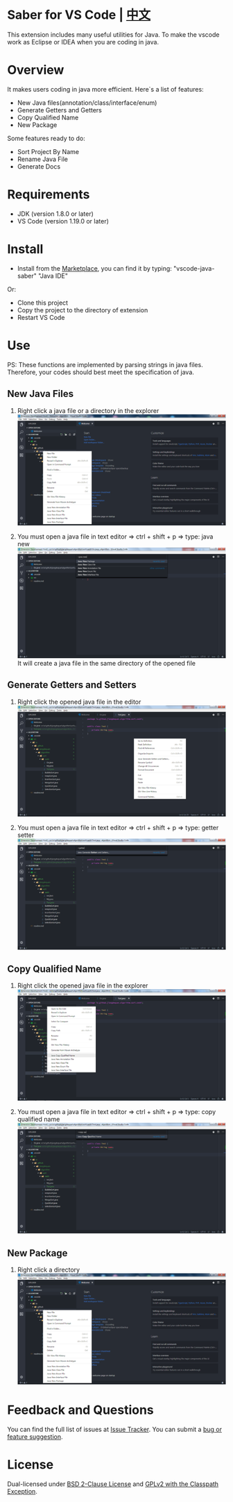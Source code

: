 # Saber for VS Code | [中文](README_CN.md)
This extension includes many useful utilities for Java. To make the vscode work as Eclipse or IDEA when you are coding in java.

# Overview
It makes users coding in java more efficient. Here`s a list of features:
* New Java files(annotation/class/interface/enum)
* Generate Getters and Getters
* Copy Qualified Name
* New Package

Some features ready to do:
* Sort Project By Name
* Rename Java File
* Generate Docs

# Requirements
* JDK (version 1.8.0 or later)
* VS Code (version 1.19.0 or later)

# Install
* Install from the [Marketplace](https://marketplace.visualstudio.com/), you can find it by typing: "vscode-java-saber" "Java IDE"

Or:  

* Clone this project
* Copy the project to the directory of extension
* Restart VS Code

# Use
PS: These functions are implemented by parsing strings in java files. Therefore, your codes should best meet the specification of java.

## New Java Files
1. Right click a java file or a directory in the explorer
![Alt text](./preview/java.ide.new.java.file.png)

2. You must open a java file in text editor => ctrl + shift + p => type: java new
![Alt text](./preview/java.ide.new.java.file.cmd.png)
It will create a java file in the same directory of the opened file

## Generate Getters and Setters
1. Right click the opened java file in the editor
![Alt text](./preview/java.ide.generate.getter.setter.png)

2. You must open a java file in text editor => ctrl + shift + p => type: getter setter
![Alt text](./preview/java.ide.generate.getter.setter.cmd.png)

## Copy Qualified Name
1. Right click the opened java file in the explorer
![Alt text](./preview/java.ide.copy.qualified.name.png)

2. You must open a java file in text editor => ctrl + shift + p => type: copy qualified name
![Alt text](./preview/java.ide.copy.qualified.name.cmd.png)

## New Package
1. Right click a directory
![Alt text](./preview/java.ide.new.package.png)

# Feedback and Questions
You can find the full list of issues at [Issue Tracker](https://github.com/jiangdequan/vscode-java-saber/issues). You can submit a [bug or feature suggestion](https://github.com/jiangdequan/vscode-java-saber/issues/new).

# License
Dual-licensed under [BSD 2-Clause License](http://opensource.org/licenses/BSD-2-Clause) and [GPLv2 with the Classpath Exception](http://openjdk.java.net/legal/gplv2+ce.html).